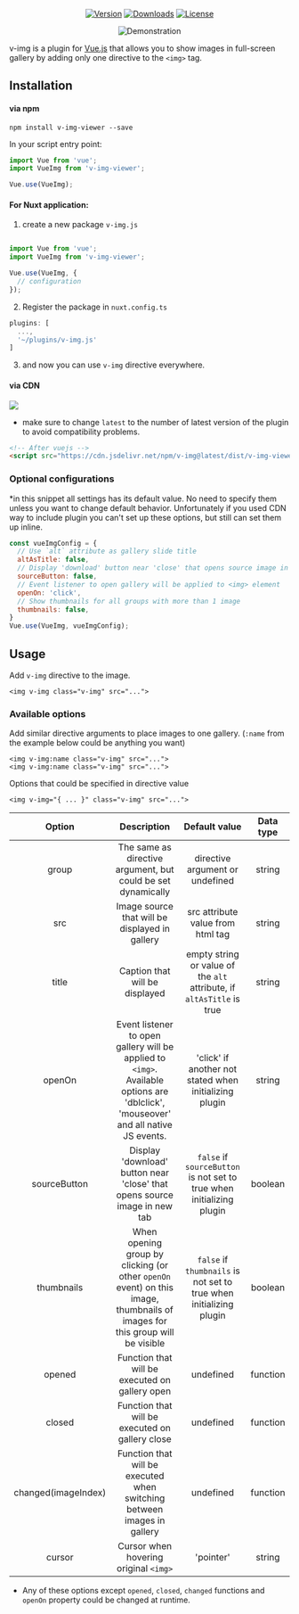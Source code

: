 <p align="center">
  <a href="https://www.npmjs.com/package/v-img-viewer"><img src="https://img.shields.io/npm/v/v-img.svg" alt="Version"></a>
  <a href="https://www.npmjs.com/package/v-img-viewer"><img src="https://img.shields.io/npm/dm/v-img.svg" alt="Downloads"></a>
  <a href="https://www.npmjs.com/package/v-img-viewer"><img src="https://img.shields.io/npm/l/v-img.svg" alt="License"></a>
</p>


<p align="center">
  <img src="https://media.giphy.com/media/xUA7b26WKJvTa04lby/giphy.gif" alt="Demonstration">
</p>

v-img is a plugin for [Vue.js](https://vuejs.org/) that allows you to show images in full-screen gallery by adding only one directive to the `<img>` tag.


## Installation

#### via npm
```
npm install v-img-viewer --save
```

In your script entry point:

```javascript
import Vue from 'vue';
import VueImg from 'v-img-viewer';

Vue.use(VueImg);
```

#### For Nuxt application:
1. create a new package `v-img.js`

```javascript

import Vue from 'vue';
import VueImg from 'v-img-viewer';

Vue.use(VueImg, {
  // configuration
});
```

2. Register the package in `nuxt.config.ts`

```javascript
plugins: [
  ...,
  '~/plugins/v-img.js'
]
```
3. and now you can use `v-img` directive everywhere.

#### via CDN
[![](https://data.jsdelivr.com/v1/package/npm/v-img-viewer/badge)](https://www.jsdelivr.com/package/npm/v-img-viewer)
* make sure to change `latest` to the number of latest version of the plugin to avoid compatibility problems.
```html
<!-- After vuejs -->
<script src="https://cdn.jsdelivr.net/npm/v-img@latest/dist/v-img-viewer.min.js"></script>
```

### Optional configurations
*in this snippet all settings has its default value. No need to specify them unless you want to change default behavior. Unfortunately if you used CDN way to include plugin you can't set up these options, but still can set them up inline.
```javascript
const vueImgConfig = {
  // Use `alt` attribute as gallery slide title
  altAsTitle: false,
  // Display 'download' button near 'close' that opens source image in new tab
  sourceButton: false,
  // Event listener to open gallery will be applied to <img> element
  openOn: 'click',
  // Show thumbnails for all groups with more than 1 image
  thumbnails: false,
}
Vue.use(VueImg, vueImgConfig);
```

## Usage

Add `v-img` directive to the image.
```vue
<img v-img class="v-img" src="...">
```

### Available options
Add similar directive arguments to place images to one gallery. (`:name` from the example below could be anything you want)
```vue
<img v-img:name class="v-img" src="...">
<img v-img:name class="v-img" src="...">
```

Options that could be specified in directive value

```vue
<img v-img="{ ... }" class="v-img" src="...">
```

| Option | Description | Default value | Data type |
| :----: | :---------: | :-----------: | :-------: |
| group  | The same as directive argument, but could be set dynamically | directive argument or undefined | string |
| src    | Image source that will be displayed in gallery | src attribute value from html tag | string |
| title  | Caption that will be displayed | empty string or value of the `alt` attribute, if `altAsTitle` is true | string |
| openOn | Event listener to open gallery will be applied to `<img>`. Available options are 'dblclick', 'mouseover' and all native JS events. | 'click' if another not stated when initializing plugin | string |
| sourceButton | Display 'download' button near 'close' that opens source image in new tab | `false` if `sourceButton` is not set to true when initializing plugin | boolean |
| thumbnails | When opening group by clicking (or other `openOn` event) on this image, thumbnails of images for this group will be visible | `false` if `thumbnails` is not set to true when initializing plugin | boolean |
| opened | Function that will be executed on gallery open | undefined | function |
| closed | Function that will be executed on gallery close | undefined | function |
| changed(imageIndex) | Function that will be executed when switching between images in gallery | undefined | function |
| cursor | Cursor when hovering original `<img>` | 'pointer' | string |

* Any of these options except `opened`, `closed`, `changed` functions and `openOn` property could be changed at runtime.
